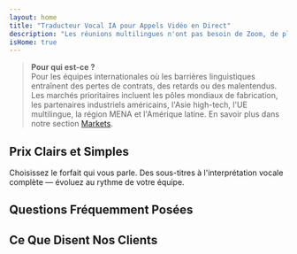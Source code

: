 ```yaml
---
layout: home
title: "Traducteur Vocal IA pour Appels Vidéo en Direct"
description: "Les réunions multilingues n'ont pas besoin de Zoom, de plugins ou d'interprètes. InterMind est un traducteur vocal IA pour les appels vidéo en temps réel — parlez et traduisez instantanément."
isHome: true
---
```


<!-- text="Concentrez-vous sur la croissance — laissez InterMind gérer les langues." -->
<!-- text="Les salles de classe prennent des années ; InterMind offre une compréhension en temps réel aujourd'hui, dans toutes les langues." -->
<!-- text="Réunions Vidéo **Multilingues** avec Interprétation **Vocale**" -->
<!-- title="Réunions Vidéo avec **Interprétation** en Direct" -->

<HeroSection
title="Communiquez dans **Toutes** les Langues"
text="Nouvelle génération d'appels vidéo. Traduction vocale IA — évoluée en interprétation en temps réel.">

<AuthButton text="Écoutez la différence" buttonClass="brand"/>
<!-- <ContactFormModalNav buttonText="Demander une Démo"/>
<NavButton to="#pricing" buttonClass="alt" buttonLabel="Tarifs" /> -->
</HeroSection>

> **Pour qui est-ce ?**  
> Pour les équipes internationales où les barrières linguistiques entraînent des pertes de contrats, des retards ou des malentendus. Les marchés prioritaires incluent les pôles mondiaux de fabrication, les partenaires industriels américains, l'Asie high-tech, l'UE multilingue, la région MENA et l'Amérique latine. En savoir plus dans notre section [Markets](./product/markets).

<span id="1"></span>
<FeatureBlock :card="{
  title: 'Traduction ≠ Compréhension. Voici la suite.',
  details: 'Quelle que soit la langue, **votre voix est entendue — et comprise** — comme si vous parliez la même langue.',
    items: [
      '⚡︎ Naturellement, en [temps réel](/product/how-it-works), et sans sous-titres ni décalage.',
      '✧ L\'interprétation alimentée par l\'IA capture le ton, l\'intention et la terminologie spécifique à l\'industrie.',
    ],
  link: './product/what-is-intermind',
  src: {
    light: '/1.png',
    dark: '/1.png',
  },
  inversion: false
}" />

<span id="2"></span>
<FeatureBlock :card="{
    title: 'L\'Intelligence au Cœur de Vos Réunions',
    details: 'InterMind transforme chaque appel multilingue en connaissances claires et consultables.',
    items: [
      '🔍 **Posez n\'importe quelle question** — l\'IA trouve des réponses **dans toutes vos réunions**.',
      '✧ Extrait automatiquement les tâches, les responsables et les délais.',
      '✧ Résume les points clés dans n\'importe quelle langue — instantanément.',
    ],
    link: '/product/how-it-works#🧩-deep-memory-deep-understanding',
    src: {
      light: '/2l.png',
      dark: '/2d.png',
    },
    inversion: true
  }" />

<span id="3"></span>
<FeatureBlock :card="{
    title: 'Conçu pour les Réunions Professionnelles — Pas Juste pour Parler',
    details: 'InterMind est une **plateforme de réunion vidéo de niveau professionnel**, pas un simple complément ou plugin.',
    items: [
      '✧ Résolution 1080p, suppression intelligente du bruit, planification, modération, partage d\'écran, enregistrement, chat entre participants, intégration du calendrier et traduction — tout est intégré, prêt à l\'emploi.',
      '✧ **Gratuit pour Toujours** — pas de carte de crédit, pas de limite de temps.',
    ],
    link: '/product/how-it-works',
    src: {
      light: '/3.png',
      dark: '/3.png',
    },
    inversion: false
  }" />

<span id="4"></span>
<FeatureBlock
  :card="{
    title: 'Confidentialité Là Où C\'est Important',
    details:
      'InterMind est conçu pour les conversations critiques en matière de confiance — où la confidentialité et le contrôle sont essentiels.',
    items: [
      '⚡︎ [Confidentialité basée sur les régions](/product/privacy-architecture) — UE, États-Unis, Asie du Sud-Est',
      '✧ Conforme : RGPD, CCPA, UAE PDPL',
      '✧ **Zéro entraînement de données**. Aucun accès tiers.'
    ],
    link: '/product/privacy-architecture',
    src: {
      light: '/4.png',
      dark: '/4.png',
    },
    inversion: true
  }"
/>

<span id="Pricing"></span>

## Prix Clairs et Simples

Choisissez le forfait qui vous parle. Des sous-titres à l'interprétation vocale complète — évoluez au rythme de votre équipe.

<PricingPlans :plans="[
  {
    title: '**Basic** 1 utilisateur',
    price: '**Gratuit**',
    details: '25 réunions gratuites',
    items: [
      'Réunions vidéo jusqu\'à 100 participants [💬](#3)',
      '30 Go de stockage mutualisé par utilisateur',
      '**Traduction vocale simultanée** [💬](#1)',
      'Assistant IA pour les notes et résumés [💬](#2)',
    ],
  },
  {
    title: '**Pro** 1-99 utilisateurs',
    price: '**20€** /mois/utilisateur, facturation annuelle',
    details: 'ou 25€ par mois',
    items: [
      'Réunions vidéo jusqu\'à 150 participants [💬](#3)',
      '2 To de stockage mutualisé par utilisateur',
      '**Traduction vocale simultanée** [💬](#1)',
      'Assistant IA pour les notes et résumés [💬](#2)',
    ],
  },
  {
    title: '**Business** 1-250 utilisateurs',
    price: '**Prix personnalisé**',
    details: 'Conçu pour la confidentialité et la conformité',
    items: [
      'Réunions vidéo jusqu\'à 500 participants [💬](#3)',
      '5 To de stockage mutualisé par utilisateur',
      '**Traduction vocale simultanée** [💬](#1)',
      '**Collègue IA**. Apparence humaine. Voix naturelle. Plus intelligent que vous 👽.',
      '**Routage privé par région** (UE / États-Unis / Asie) [💬](#4)',
    ],
  }
]">
<AuthButton text="Essayer gratuitement" buttonClass="alt"/>
<AuthButton text="Acheter maintenant" buttonClass="brand"/>
<ContactFormModalNav buttonText="Parler à notre équipe" buttonClass="alt"/>
</PricingPlans>

<span id="FAQ"></span>

## Questions Fréquemment Posées

<AccordionGroup :items="
[
  {
    q: 'Qu\'est-ce qu\'un utilisateur sous licence et qu\'est-ce qu\'un participant ?',
    a: 'Un *utilisateur sous licence* dispose d\'une licence gratuite ou payante et peut planifier des réunions dans les limites de son forfait. Les *participants* sont les invités — ils **n\'ont pas besoin de compte ni de licence** pour rejoindre et peuvent se connecter depuis n\'importe quel appareil **gratuitement**.'
  },
  {
    q: 'Combien de participants peuvent rejoindre une réunion ?',
    a: 'Cela dépend de votre forfait : *Basic* prend en charge jusqu\'à **100 participants**, *Pro* jusqu\'à **150**, et *Business* jusqu\'à **500**.'
  },
  {
    q: 'Combien de personnes peuvent utiliser une licence InterMind ?',
    a: 'Chaque *utilisateur sous licence* peut organiser des **réunions illimitées**. Si plusieurs membres de l\'équipe doivent organiser des réunions simultanément, chacun aura besoin de sa propre licence.'
  },
  {
    q: 'L\'interprétation vocale fonctionne-t-elle sur tous les forfaits ?',
    a: 'Oui, *l\'interprétation vocale* est disponible sur tous les forfaits. Sur *Basic*, elle fonctionne avec **sous-titres uniquement**. *Pro* et *Business* débloquent **l\'interprétation voix-à-voix bidirectionnelle** complète, plus de capacité et des fonctionnalités avancées.'
  },
  {
    q: 'Quelle est la durée maximale d\'une réunion ?',
    a: 'Les réunions peuvent durer jusqu\'à **24 heures** sur tous les forfaits.'
  },
  {
    q: 'Puis-je enregistrer les réunions ?',
    a: 'Oui, tous les forfaits prennent en charge **l\'enregistrement des réunions**. Les enregistrements sont stockés en toute sécurité dans votre compte et accessibles à tout moment.'
  },
  {
    q: 'Y a-t-il une limite au nombre de réunions que je peux organiser ?',
    a: 'Non. Vous pouvez organiser des **réunions illimitées** — même avec le forfait *Basic gratuit*. Les forfaits *Pro* et *Business* offrent plus de puissance, de participants et de contrôle.'
  },
  {
    q: 'Que faire si j\'ai besoin de plus de stockage pour les enregistrements ?',
    a: '*Pro* inclut **2 To** de stockage mutualisé par utilisateur. *Business* offre **5 To**. Besoin de plus ? **Contactez-nous** pour des options personnalisées.'
  },
  {
    q: 'Comment InterMind assure-t-il la confidentialité et la sécurité des données ?',
    a: 'InterMind est **privé par conception**. Toutes les données sont traitées et stockées dans votre région sélectionnée — *UE, États-Unis ou Asie*. Nous respectons le **RGPD, le CCPA et l\'UAE PDPL**, et **n\'utilisons jamais votre contenu** pour la formation ou l\'accès par des tiers.'
  },
  {
    q: 'Puis-je essayer InterMind avant d\'acheter un forfait ?',
    a: 'Absolument. Le forfait *Basic gratuit* vous donne un accès complet aux fonctionnalités de base — y compris les **réunions multilingues**, les **sous-titres** et un **assistant IA**. Pas de carte de crédit, **pas de limite de temps**. Passez à la version supérieure à tout moment.'
  },
  {
    q: 'Que faire si j\'ai besoin d\'aide ou de support ?',
    a: 'Le support est disponible via notre **centre d\'aide**, par **email** et par **chat en direct**. Les utilisateurs *Business* bénéficient d\'un **support prioritaire** avec un contact dédié.'
  },
  {
    q: 'Puis-je annuler mon abonnement à tout moment ?',
    a: 'Oui. Les *forfaits mensuels* sont annulés à la fin du cycle de facturation. Les *forfaits annuels* peuvent être annulés avec un **remboursement au prorata**.'
  },
  {
    q: 'Comment puis-je mettre à niveau ou rétrograder mon forfait ?',
    a: 'Vous pouvez modifier votre forfait à tout moment dans vos **paramètres de compte**. Les changements prennent effet **immédiatement**.'
  },
  {
    q: 'Quelles langues InterMind prend-il en charge pour l\'interprétation vocale ?',
    a: 'Nous prenons en charge **plus de 100 langues** avec interprétation vocale en temps réel. La liste ne cesse de s\'allonger — consultez notre site web pour les mises à jour.'
  },
  {
    q: 'Puis-je utiliser InterMind pour des webinaires ou de grands événements ?',
    a: 'Oui. Les forfaits *Pro* et *Business* sont idéaux pour les **grandes réunions et webinaires** — avec prise en charge jusqu\'à **500 participants** sur *Business*.'
  }
]
"/>

<span id="Testimonials"></span>

## Ce Que Disent Nos Clients

<AutoScrollTestimonials testimonialsUrl="/testimonials.json"/>